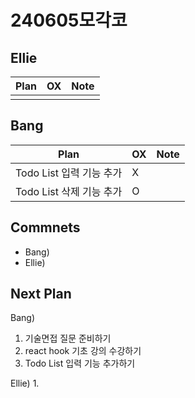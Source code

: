 # 240605모각코

## Ellie

| Plan                 | OX  | Note |
| -------------------- | --- | ---- |
|                      |     |      |

## Bang

| Plan                  | OX  | Note |
| --------------------- | --- | ---- |
| Todo List 입력 기능 추가 |  X  |      |
| Todo List 삭제 기능 추가 |  O  |      |

## Commnets

- Bang)
- Ellie)

## Next Plan

Bang)
1. 기술면접 질문 준비하기
2. react hook 기초 강의 수강하기
3.  Todo List 입력 기능 추가하기

Ellie)
1. 

